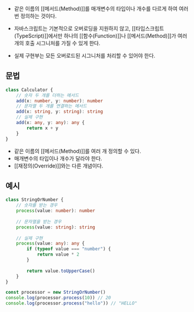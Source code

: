 - 같은 이름의 [[메서드(Method)]]를 매개변수의 타입이나 개수를 다르게 하여 여러 번 정의하는 것이다.

- 자바스크립트는 기본적으로 오버로딩을 지원하지 않고, [[타입스크립트(TypeScript)]]에서만 하나의 [[함수(Function)]]나 [[메서드(Method)]]가 여러 개의 호출 시그니처를 가질 수 있게 한다.

- 실제 구현부는 모든 오버로드된 시그니처를 처리할 수 있어야 한다.


## 문법

```ts
class Calculator {
	// 숫자 두 개를 더하는 메서드
	add(x: number, y: number): number
	// 문자열 두 개를 연결하는 메서드
	add(x: string, y: string): string
	// 실제 구현
	add(x: any, y: any): any {
	    return x + y
	}
}
```

- 같은 이름의 [[메서드(Method)]]를 여러 개 정의할 수 있다.
- 매개변수의 타입이나 개수가 달라야 한다.
- [[재정의(Override)]]와는 다른 개념이다.


## 예시

```ts
class StringOrNumber {
	// 숫자를 받는 경우
	process(value: number): number
	
	// 문자열을 받는 경우
	process(value: string): string
	
	// 실제 구현
	process(value: any): any {
	    if (typeof value === "number") {
		    return value * 2
		}
		
		return value.toUpperCase()
	}
}

const processor = new StringOrNumber()
console.log(processor.process(10)) // 20
console.log(processor.process("hello")) // "HELLO"
```